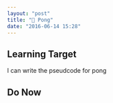 ```yaml
---
layout: "post"
title: "🏓 Pong"
date: "2016-06-14 15:28"
---
```


## Learning Target
I can write the pseudcode for pong

## Do Now
